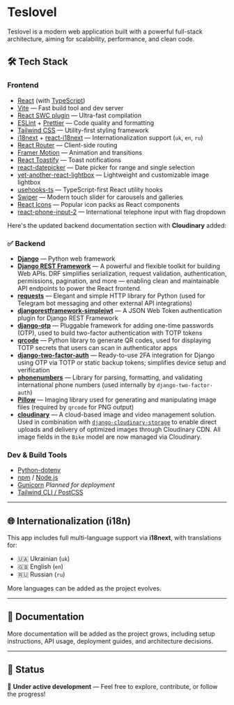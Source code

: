 # Teslovel

Teslovel is a modern web application built with a powerful full-stack architecture, aiming for scalability, performance, and clean code.

## 🛠️ Tech Stack

### Frontend

- [React](https://reactjs.org/) (with [TypeScript](https://www.typescriptlang.org/))
- [Vite](https://vitejs.dev/) — Fast build tool and dev server
- [React SWC plugin](https://github.com/vitejs/vite-plugin-react-swc) — Ultra-fast compilation
- [ESLint](https://eslint.org/) + [Prettier](https://prettier.io/) — Code quality and formatting
- [Tailwind CSS](https://tailwindcss.com/) — Utility-first styling framework
- [i18next](https://www.i18next.com/) + [react-i18next](https://react.i18next.com/) — Internationalization support (`uk`, `en`, `ru`)
- [React Router](https://reactrouter.com/) — Client-side routing
- [Framer Motion](https://www.framer.com/motion/) — Animation and transitions
- [React Toastify](https://fkhadra.github.io/react-toastify/) — Toast notifications
- [react-datepicker](https://github.com/Hacker0x01/react-datepicker) — Date picker for range and single selection
- [yet-another-react-lightbox](https://yet-another-react-lightbox.com/) — Lightweight and customizable image lightbox
- [usehooks-ts](https://usehooks-ts.com/) — TypeScript-first React utility hooks
- [Swiper](https://swiperjs.com/react) — Modern touch slider for carousels and galleries
- [React Icons](https://react-icons.github.io/react-icons/) — Popular icon packs as React components
- [react-phone-input-2](https://github.com/bl00mber/react-phone-input-2) — International telephone input with flag dropdown

Here's the updated backend documentation section with **Cloudinary** added:

### ✅ Backend

* [**Django**](https://www.djangoproject.com/) — Python web framework
* [**Django REST Framework**](https://www.django-rest-framework.org/) — A powerful and flexible toolkit for building Web APIs. DRF simplifies serialization, request validation, authentication, permissions, pagination, and more — enabling clean and maintainable API endpoints to power the React frontend.
* [**requests**](https://pypi.org/project/requests/) — Elegant and simple HTTP library for Python (used for Telegram bot messaging and other external API integrations)
* [**djangorestframework-simplejwt**](https://github.com/jazzband/djangorestframework-simplejwt) — A JSON Web Token authentication plugin for Django REST Framework
* [**django-otp**](https://pypi.org/project/django-otp/) — Pluggable framework for adding one-time passwords (OTP), used to build two-factor authentication with TOTP tokens
* [**qrcode**](https://pypi.org/project/qrcode/) — Python library to generate QR codes, used for displaying TOTP secrets that users can scan in authenticator apps
* [**django-two-factor-auth**](https://github.com/Bouke/django-two-factor-auth) — Ready-to-use 2FA integration for Django using OTP via TOTP or static backup tokens; simplifies device setup and verification
* [**phonenumbers**](https://pypi.org/project/phonenumbers/) — Library for parsing, formatting, and validating international phone numbers (used internally by `django-two-factor-auth`)
* [**Pillow**](https://pypi.org/project/Pillow/) — Imaging library used for generating and manipulating image files (required by `qrcode` for PNG output)
* [**cloudinary**](https://pypi.org/project/cloudinary/) — A cloud-based image and video management solution. Used in combination with [`django-cloudinary-storage`](https://github.com/klis87/django-cloudinary-storage) to enable direct uploads and delivery of optimized images through Cloudinary CDN. All image fields in the `Bike` model are now managed via Cloudinary.

### Dev & Build Tools

- [Python-dotenv](https://pypi.org/project/python-dotenv/)
- [npm](https://www.npmjs.com/) / [Node.js](https://nodejs.org/)
- [Gunicorn](https://gunicorn.org/) _Planned for deployment_
- [Tailwind CLI / PostCSS](https://tailwindcss.com/docs/installation)

---

## 🌐 Internationalization (i18n)

This app includes full multi-language support via **i18next**, with translations for:

- 🇺🇦 Ukrainian (`uk`)
- 🇬🇧 English (`en`)
- 🇷🇺 Russian (`ru`)

More languages can be added as the project evolves.

---

## 📄 Documentation

More documentation will be added as the project grows, including setup instructions, API usage, deployment guides, and architecture decisions.

---

## 📌 Status

🚧 **Under active development** — Feel free to explore, contribute, or follow the progress!